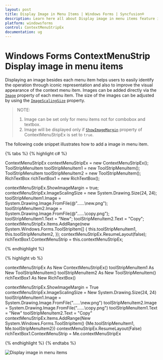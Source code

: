```yaml
---
layout: post
title: Display Image in Menu Items | Windows Forms | Syncfusion®
description: Learn here all about Display image in menu items feature in Syncfusion® Windows Forms ContextMenuStrip (ContextMenuStripEx) control and more.
platform: windowsforms
control: ContextMenuStripEx
documentation: ug
---
```


# Windows Forms ContextMenuStrip Display image in menu items

Displaying an image besides each menu item helps users to easily identify the operation through iconic representation and also to improve the visual appearance of the context menu item. Images can be added directly via the [`Image`](https://learn.microsoft.com/en-us/dotnet/api/system.windows.forms.toolstripitem.image?redirectedfrom=MSDN&view=netframework-4.7.2#System_Windows_Forms_ToolStripItem_Image) property of each menu item. The size of the images can be adjusted by using the [`ImageScalingSize`](https://learn.microsoft.com/en-us/dotnet/api/system.windows.forms.toolstrip.imagescalingsize?redirectedfrom=MSDN&view=netframework-4.7.2#System_Windows_Forms_ToolStrip_ImageScalingSize) property.

> NOTE:       
>1. Image can be set only for menu items not for combobox and textbox.              
>2. Image will be displayed only if [`ShowImageMargin`](https://learn.microsoft.com/en-us/dotnet/api/system.windows.forms.toolstripdropdownmenu.showimagemargin?redirectedfrom=MSDN&view=netframework-4.7.2#System_Windows_Forms_ToolStripDropDownMenu_ShowImageMargin) property of ContextMenuStripEx is set to `true`.


The following code snippet illustrates how to add a image in menu item.

{% tabs %}
{% highlight c# %}

ContextMenuStripEx contextMenuStripEx = new ContextMenuStripEx();
ToolStripMenuItem toolStripMenuItem1 = new ToolStripMenuItem();
ToolStripMenuItem toolStripMenuItem2 = new ToolStripMenuItem();
RichTextBox richTextBox1  = new RichTextBox();

contextMenuStripEx.ShowImageMargin = true;
contextMenuStripEx.ImageScalingSize = new System.Drawing.Size(24, 24);
toolStripMenuItem1.Image = System.Drawing.Image.FromFile(@"..\..\..\new.png");
toolStripMenuItem2.Image = System.Drawing.Image.FromFile(@"..\..\..\copy.png");
toolStripMenuItem1.Text = "New";
toolStripMenuItem2.Text = "Copy";
contextMenuStripEx.Items.AddRange(new System.Windows.Forms.ToolStripItem[] { this.toolStripMenuItem1, this.toolStripMenuItem2, });
contextMenuStripEx.ResumeLayout(false);
richTextBox1.ContextMenuStrip = this.contextMenuStripEx;

{% endhighlight %}

{% highlight vb %}

contextMenuStripEx As New ContextMenuStripEx()
toolStripMenuItem1 As New ToolStripMenuItem()
toolStripMenuItem2 As New ToolStripMenuItem()
richTextBox1 As New RichTextBox()

contextMenuStripEx.ShowImageMargin = True
contextMenuStripEx.ImageScalingSize = New System.Drawing.Size(24, 24)
toolStripMenuItem1.Image = System.Drawing.Image.FromFile("..\..\..\new.png")
toolStripMenuItem2.Image = System.Drawing.Image.FromFile("..\..\..\copy.png")
toolStripMenuItem1.Text = "New"
toolStripMenuItem2.Text = "Copy"
contextMenuStripEx.Items.AddRange(New System.Windows.Forms.ToolStripItem() {Me.toolStripMenuItem1, Me.toolStripMenuItem2})
contextMenuStripEx.ResumeLayout(False)
richTextBox1.ContextMenuStrip = Me.contextMenuStripEx

{% endhighlight %}
{% endtabs %}


![Display image in menu items](DisplayImage_Images/Image.png)

